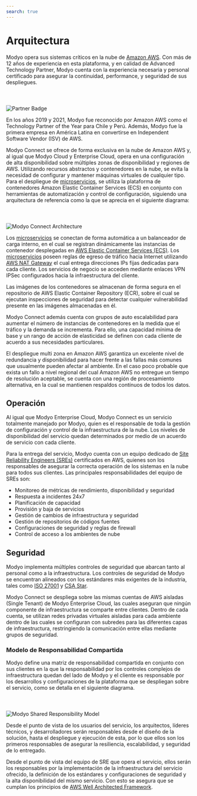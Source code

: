 ```yaml
---
search: true
---
```


# Arquitectura

Modyo opera sus sistemas críticos en la nube de [Amazon AWS](https://aws.amazon.com). Con más de 12 años de experiencia en esta plataforma, y en calidad de Advanced Technology Partner, Modyo cuenta con la experiencia necesaria y personal certificado para asegurar la continuidad, performance, y seguridad de sus despliegues.

<img src="/assets/img/cloud/partner_badge.png" alt="Partner Badge" style="margin-top: 40px;" />

En los años 2019 y 2021, Modyo fue reconocido por Amazon AWS como el Technology Partner of the Year para Chile y Perú. Además, Modyo fue la primera empresa en América Latina en convertirse en Independent Software Vendor (ISV) de AWS.

Modyo Connect se ofrece de forma exclusiva en la nube de Amazon AWS y, al igual que Modyo Cloud y Enterprise Cloud, opera en una configuración de alta disponibilidad sobre múltiples zonas de disponibilidad y regiones de AWS. Utilizando recursos abstractos y contenedores en la nube, se evita la necesidad de configurar y mantener máquinas virtuales de cualquier tipo. Para el despliegue de [microservicios](/es/architecture/patterns/microservice), se utiliza la plataforma de contenedores Amazon Elastic Container Services (ECS) en conjunto con herramientas de automatización y control de configuración, siguiendo una arquitectura de referencia como la que se aprecia en el siguiente diagrama:

<img src="/assets/img/infrastructure/architecture.png" alt="Modyo Connect Architecture" style="margin-top: 40px;" />

Los [microservicios](/es/architecture/patterns/microservice) se conectan de forma automática a un balanceador de carga interno, en el cual se registran dinámicamente las instancias de contenedor desplegadas en [AWS Elastic Container Services (ECS)](https://aws.amazon.com/ecs/). Los [microservicios](/es/architecture/patterns/microservice) poseen reglas de egreso de tráfico hacia Internet utilizando [AWS NAT Gateway](https://docs.aws.amazon.com/vpc/latest/userguide/vpc-nat-gateway.html) el cual entrega direcciones IPs fijas dedicadas para cada cliente. Los servicios de negocio se acceden mediante enlaces VPN IPSec configurados hacia la infraestructura del cliente.

Las imágenes de los contenedores se almacenan de forma segura en el repositorio de AWS Elastic Container Repository (ECR), sobre el cual se ejecutan inspecciones de seguridad para detectar cualquier vulnerabilidad presente en las imágenes almacenadas en él.

Modyo Connect además cuenta con grupos de auto escalabilidad para aumentar el número de instancias de contenedores en la medida que el tráfico y la demanda se incrementa. Para ello, una capacidad mínima de base y un rango de acción de elasticidad se definen con cada cliente de acuerdo a sus necesidades particulares.

El despliegue multi zona en Amazon AWS garantiza un excelente nivel de redundancia y disponibilidad para hacer frente a las fallas más comunes que usualmente pueden afectar al ambiente. En el caso poco probable que exista un fallo a nivel regional del cual Amazon AWS no entregue un tiempo de resolución aceptable, se cuenta con una región de procesamiento alternativa, en la cual se mantienen respaldos contínuos de todos los datos.

## Operación

Al igual que Modyo Enterprise Cloud, Modyo Connect es un servicio totalmente manejado por Modyo, quien es el responsable de toda la gestión de configuración y control de la infraestructura de la nube. Los niveles de disponibilidad del servicio quedan determinados por medio de un acuerdo de servicio con cada cliente.

Para la entrega del servicio, Modyo cuenta con un equipo dedicado de [Site Reliability Engineers (SREs)](https://sre.google) certificados en AWS, quienes son los responsables de asegurar la correcta operación de los sistemas en la nube para todos sus clientes. Las principales responsabilidades del equipo de SREs son:

- Monitoreo de métricas de rendimiento, disponibilidad y seguridad
- Respuesta a incidentes 24x7
- Planificación de capacidad
- Provisión y baja de servicios
- Gestión de cambios de infraestructura y seguridad
- Gestión de repositorios de códigos fuentes
- Configuraciones de seguridad y reglas de firewall
- Control de acceso a los ambientes de nube

## Seguridad

Modyo implementa múltiples controles de seguridad que abarcan tanto al personal como a la infraestructura. Los controles de seguridad de Modyo se encuentran alineados con los estándares más exigentes de la industria, tales como [ISO 27001](https://en.wikipedia.org/wiki/ISO/IEC_27001) y [CSA Star](https://cloudsecurityalliance.org/star/). 

Modyo Connect se despliega sobre las mismas cuentas de AWS aisladas (Single Tenant) de Modyo Enterprise Cloud, las cuales aseguran que ningún componente de infraestructura se comparte entre clientes. Dentro de cada cuenta, se utilizan redes privadas virtuales aisladas para cada ambiente dentro de las cuales se configuran con subredes para las diferentes capas de infraestructura, restringiendo la comunicación entre ellas mediante grupos de seguridad. 

### Modelo de Responsabilidad Compartida

Modyo define una matriz de responsabilidad compartida en conjunto con sus clientes en la que la responsabilidad por los controles complejos de infraestructura quedan del lado de Modyo y el cliente es responsable por los desarrollos y configuraciones de la plataforma que se despliegan sobre el servicio, como se detalla en el siguiente diagrama.

<img src="/assets/img/infrastructure/shared_responsability_model.png" alt="Modyo Shared Responsibility Model" style="margin-top: 40px;" />

Desde el punto de vista de los usuarios del servicio, los arquitectos, líderes técnicos, y desarrolladores serán responsables desde el diseño de la solución, hasta el despliegue y ejecución de esta, por lo que ellos son los primeros responsables de asegurar la resiliencia, escalabilidad, y seguridad de lo entregado.

Desde el punto de vista del equipo de SRE que opera el servicio, ellos serán los responsables por la implementación de la infraestructura del servicio ofrecido, la definición de los estándares y configuraciones de seguridad y la alta disponibilidad del mismo servicio. Con esto se asegura que se cumplan los principios de [AWS Well Architected Framework](https://aws.amazon.com/architecture/well-architected/).